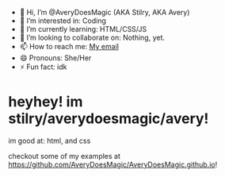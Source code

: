 - 👋 Hi, I’m @AveryDoesMagic (AKA Stilry, AKA Avery)
- 👀 I’m interested in: Coding
- 🌱 I’m currently learning: HTML/CSS/JS
- 💞️ I’m looking to collaborate on: Nothing, yet.
- 📫 How to reach me: [My email](mailto:stilry@icloud.com)
- 😄 Pronouns: She/Her
- ⚡ Fun fact: idk

# heyhey! im stilry/averydoesmagic/avery!

im good at:
html, and css

checkout some of my examples at https://github.com/AveryDoesMagic/AveryDoesMagic.github.io!

